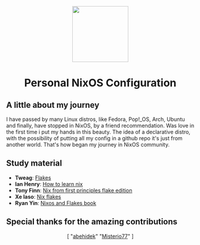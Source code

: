 <div align="center">
<img src="https://camo.githubusercontent.com/8c73ac68e6db84a5c58eef328946ba571a92829b3baaa155b7ca5b3521388cc9/68747470733a2f2f692e696d6775722e636f6d2f367146436c41312e706e67" height="150px" width="150px" />
<h1>Personal NixOS Configuration</h1>
</div>

## A little about my journey
I have passed by many Linux distros, like Fedora, Pop!_OS, Arch, Ubuntu and finally, have stopped in NixOS, by a friend recommendation.
Was love in the first time i put my hands in this beauty. The idea of a declarative distro, with the possibility of putting all my config
in a github repo it's just from another world. That's how began my journey in NixOS community.

## Study material
- **Tweag**: [Flakes](https://www.tweag.io/blog/2020-05-25-flakes/)
- **Ian Henry**: [How to learn nix](https://ianthehenry.com/posts/how-to-learn-nix/)
- **Tony Finn**: [Nix from first principles flake edition](https://tonyfinn.com/blog/nix-from-first-principles-flake-edition/nix-6-nixpkgs-not-reinventing-the-wheel/)
- **Xe Iaso**: [Nix flakes](https://xeiaso.net/blog/nix-flakes-1-2022-02-21)
- **Ryan Yin**: [Nixos and Flakes book](https://nixos-and-flakes.thiscute.world)

## Special thanks for the amazing contributions
<div align="center">
[
"<a href="https://github.com/abehidek">abehidek</a>"
"<a href="https://github.com/Misterio77">Misterio77</a>"
]
</div>